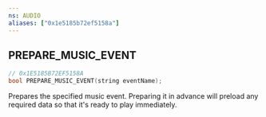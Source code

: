 ```yaml
---
ns: AUDIO
aliases: ["0x1e5185b72ef5158a"]
---
```

## PREPARE_MUSIC_EVENT

```c
// 0x1E5185B72EF5158A
bool PREPARE_MUSIC_EVENT(string eventName);
```

Prepares the specified music event. Preparing it in advance will preload any required data so that it's ready to play immediately.

